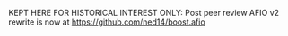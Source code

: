KEPT HERE FOR HISTORICAL INTEREST ONLY: Post peer review AFIO v2 rewrite is now at https://github.com/ned14/boost.afio
